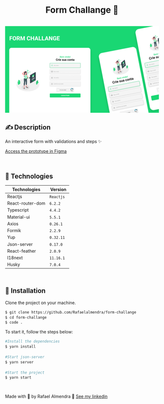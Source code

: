 <h1 align="center">Form Challange 🚀</h1>

<br>

<img src="github/mockup.png" />

## ✍ Description
An interactive form with validations and steps ✨

<a href="https://www.figma.com/file/6Gxrgj09VQfFneSwD6yHmR/Form-App?node-id=1%3A8" target="_blank">Access the prototype in Figma</a>

<br>

## 🧪 Technologies

| Technologies          | Version           |
| --------------------- | ----------------- |
| Reactjs               | `Reactjs `        |
| React-router-dom      | `6.2.2 `          |
| Typescript            | `4.4.2 `          |
| Material-ui           | `5.5.1 `          |
| Axios                 | `0.26.1 `         |
| Formik                | `2.2.9 `          |
| Yup                   | `0.32.11 `        |
| Json-server           | `0.17.0 `         |
| React-feather         | `2.0.9 `          |
| I18next               | `11.16.1 `        |
| Husky                 | `7.0.4 `          |
<br />

## 🚀 Installation

Clone the project on your machine.

```bash
$ git clone https://github.com/Rafaelalmendra/form-challange
$ cd form-challange
$ code .
```

To start it, follow the steps below:

```bash
#Install the dependencies
$ yarn install

#Start json-server
$ yarn server

#Start the project
$ yarn start
```

<br>

Made with 💚 by Rafael Almendra 👋 [See my linkedin](https://www.linkedin.com/in/rafaelalmendraa/)
